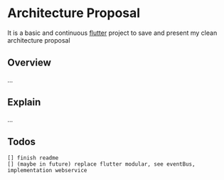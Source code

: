 # Architecture Proposal

It is a basic and continuous [flutter](https://flutter.dev) project to save and present my clean architecture proposal

## Overview

...

## Explain

...

## Todos

    [] finish readme
    [] (maybe in future) replace flutter modular, see eventBus, implementation webservice